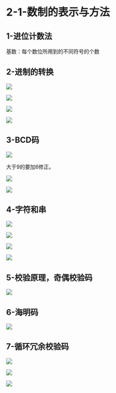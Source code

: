 # 2-1-数制的表示与方法

## 1-进位计数法

基数：每个数位所用到的不同符号的个数

## 2-进制的转换

![](../../.gitbook/assets/image%20%28185%29.png)

![](../../.gitbook/assets/image%20%28352%29.png)

![](../../.gitbook/assets/image%20%2879%29.png)

![](../../.gitbook/assets/image%20%2892%29.png)



## 3-BCD码

![](../../.gitbook/assets/image%20%28322%29.png)

大于9的要加6修正。

![](../../.gitbook/assets/image%20%2852%29.png)

![](../../.gitbook/assets/image%20%28150%29.png)

## 4-字符和串

![](../../.gitbook/assets/image%20%28210%29.png)

![](../../.gitbook/assets/image%20%28124%29.png)

![](../../.gitbook/assets/image%20%28289%29.png)

![](../../.gitbook/assets/image%20%289%29.png)

## 5-校验原理，奇偶校验码

![](../../.gitbook/assets/image%20%2867%29.png)

## 6-海明码

![](../../.gitbook/assets/image%20%28393%29.png)

## 7-循环冗余校验码

![](../../.gitbook/assets/image%20%28360%29.png)

![](../../.gitbook/assets/image%20%28154%29.png)

![](../../.gitbook/assets/image%20%2849%29.png)

